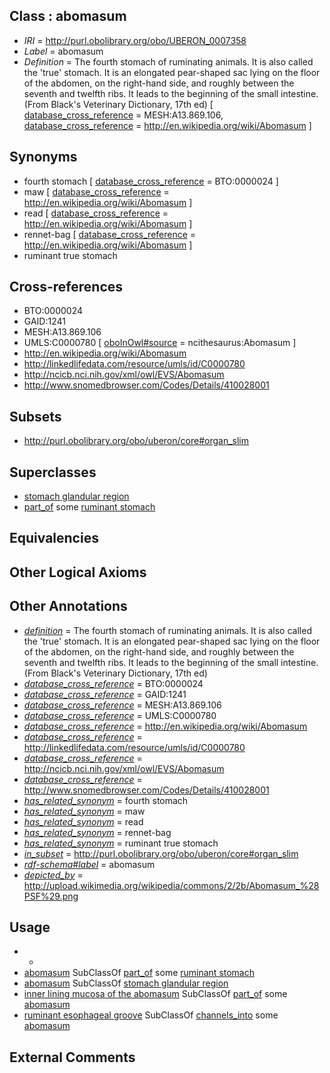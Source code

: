 
## Class : abomasum

 * *IRI* = http://purl.obolibrary.org/obo/UBERON_0007358
 * *Label* = abomasum
 * *Definition* = The fourth stomach of ruminating animals. It is also called the 'true' stomach. It is an elongated pear-shaped sac lying on the floor of the abdomen, on the right-hand side, and roughly between the seventh and twelfth ribs. It leads to the beginning of the small intestine. (From Black's Veterinary Dictionary, 17th ed) [ [database_cross_reference](../../ef/oboInOwl#hasDbXref.md) = MESH:A13.869.106, [database_cross_reference](../../ef/oboInOwl#hasDbXref.md) = http://en.wikipedia.org/wiki/Abomasum ]

## Synonyms

 * fourth stomach [ [database_cross_reference](../../ef/oboInOwl#hasDbXref.md) = BTO:0000024 ]
 * maw [ [database_cross_reference](../../ef/oboInOwl#hasDbXref.md) = http://en.wikipedia.org/wiki/Abomasum ]
 * read [ [database_cross_reference](../../ef/oboInOwl#hasDbXref.md) = http://en.wikipedia.org/wiki/Abomasum ]
 * rennet-bag [ [database_cross_reference](../../ef/oboInOwl#hasDbXref.md) = http://en.wikipedia.org/wiki/Abomasum ]
 * ruminant true stomach

## Cross-references

 * BTO:0000024
 * GAID:1241
 * MESH:A13.869.106
 * UMLS:C0000780 [ [oboInOwl#source](../../ce/oboInOwl#source.md) = ncithesaurus:Abomasum ]
 * http://en.wikipedia.org/wiki/Abomasum
 * http://linkedlifedata.com/resource/umls/id/C0000780
 * http://ncicb.nci.nih.gov/xml/owl/EVS/Abomasum
 * http://www.snomedbrowser.com/Codes/Details/410028001

## Subsets

 * http://purl.obolibrary.org/obo/uberon/core#organ_slim

## Superclasses

 * [stomach glandular region](../../UBERON/53/UBERON_0011953.md)
 * [part_of](../../BFO/50/BFO_0000050.md) some [ruminant stomach](../../UBERON/66/UBERON_0007366.md)

## Equivalencies


## Other Logical Axioms


## Other Annotations

 * *[definition](../../IAO/15/IAO_0000115.md)* = The fourth stomach of ruminating animals. It is also called the 'true' stomach. It is an elongated pear-shaped sac lying on the floor of the abdomen, on the right-hand side, and roughly between the seventh and twelfth ribs. It leads to the beginning of the small intestine. (From Black's Veterinary Dictionary, 17th ed)
 * *[database_cross_reference](../../ef/oboInOwl#hasDbXref.md)* = BTO:0000024
 * *[database_cross_reference](../../ef/oboInOwl#hasDbXref.md)* = GAID:1241
 * *[database_cross_reference](../../ef/oboInOwl#hasDbXref.md)* = MESH:A13.869.106
 * *[database_cross_reference](../../ef/oboInOwl#hasDbXref.md)* = UMLS:C0000780
 * *[database_cross_reference](../../ef/oboInOwl#hasDbXref.md)* = http://en.wikipedia.org/wiki/Abomasum
 * *[database_cross_reference](../../ef/oboInOwl#hasDbXref.md)* = http://linkedlifedata.com/resource/umls/id/C0000780
 * *[database_cross_reference](../../ef/oboInOwl#hasDbXref.md)* = http://ncicb.nci.nih.gov/xml/owl/EVS/Abomasum
 * *[database_cross_reference](../../ef/oboInOwl#hasDbXref.md)* = http://www.snomedbrowser.com/Codes/Details/410028001
 * *[has_related_synonym](../../ym/oboInOwl#hasRelatedSynonym.md)* = fourth stomach
 * *[has_related_synonym](../../ym/oboInOwl#hasRelatedSynonym.md)* = maw
 * *[has_related_synonym](../../ym/oboInOwl#hasRelatedSynonym.md)* = read
 * *[has_related_synonym](../../ym/oboInOwl#hasRelatedSynonym.md)* = rennet-bag
 * *[has_related_synonym](../../ym/oboInOwl#hasRelatedSynonym.md)* = ruminant true stomach
 * *[in_subset](../../et/oboInOwl#inSubset.md)* = http://purl.obolibrary.org/obo/uberon/core#organ_slim
 * *[rdf-schema#label](../../el/rdf-schema#label.md)* = abomasum
 * *[depicted_by](../../depicted/by/depicted_by.md)* = http://upload.wikimedia.org/wikipedia/commons/2/2b/Abomasum_%28PSF%29.png

## Usage

 * -
 * [abomasum](../../UBERON/58/UBERON_0007358.md) SubClassOf [part_of](../../BFO/50/BFO_0000050.md) some [ruminant stomach](../../UBERON/66/UBERON_0007366.md)
 * [abomasum](../../UBERON/58/UBERON_0007358.md) SubClassOf [stomach glandular region](../../UBERON/53/UBERON_0011953.md)
 * [inner lining mucosa of the abomasum](../../UBERON/54/UBERON_0010154.md) SubClassOf [part_of](../../BFO/50/BFO_0000050.md) some [abomasum](../../UBERON/58/UBERON_0007358.md)
 * [ruminant esophageal groove](../../UBERON/29/UBERON_0010229.md) SubClassOf [channels_into](../../core#channels/to/core#channels_into.md) some [abomasum](../../UBERON/58/UBERON_0007358.md)

## External Comments

